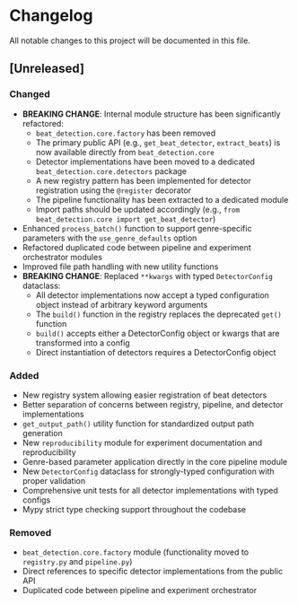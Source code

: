 # Changelog

All notable changes to this project will be documented in this file.

## [Unreleased]

### Changed
- **BREAKING CHANGE**: Internal module structure has been significantly refactored:
  - `beat_detection.core.factory` has been removed
  - The primary public API (e.g., `get_beat_detector`, `extract_beats`) is now available directly from `beat_detection.core`
  - Detector implementations have been moved to a dedicated `beat_detection.core.detectors` package
  - A new registry pattern has been implemented for detector registration using the `@register` decorator
  - The pipeline functionality has been extracted to a dedicated module
  - Import paths should be updated accordingly (e.g., `from beat_detection.core import get_beat_detector`)
- Enhanced `process_batch()` function to support genre-specific parameters with the `use_genre_defaults` option
- Refactored duplicated code between pipeline and experiment orchestrator modules
- Improved file path handling with new utility functions
- **BREAKING CHANGE**: Replaced `**kwargs` with typed `DetectorConfig` dataclass:
  - All detector implementations now accept a typed configuration object instead of arbitrary keyword arguments
  - The `build()` function in the registry replaces the deprecated `get()` function
  - `build()` accepts either a DetectorConfig object or kwargs that are transformed into a config
  - Direct instantiation of detectors requires a DetectorConfig object

### Added
- New registry system allowing easier registration of beat detectors
- Better separation of concerns between registry, pipeline, and detector implementations
- `get_output_path()` utility function for standardized output path generation
- New `reproducibility` module for experiment documentation and reproducibility
- Genre-based parameter application directly in the core pipeline module
- New `DetectorConfig` dataclass for strongly-typed configuration with proper validation
- Comprehensive unit tests for all detector implementations with typed configs
- Mypy strict type checking support throughout the codebase

### Removed
- `beat_detection.core.factory` module (functionality moved to `registry.py` and `pipeline.py`)
- Direct references to specific detector implementations from the public API
- Duplicated code between pipeline and experiment orchestrator 